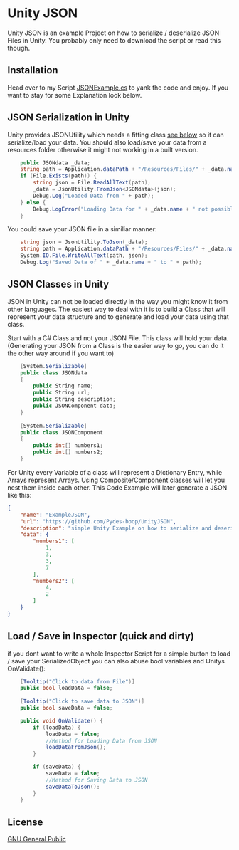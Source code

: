 # Unity JSON

Unity JSON is an example Project on how to serialize / deserialize JSON Files in Unity. You probably only need to download the script or read this though.

## Installation

Head over to my Script [JSONExample.cs](https://github.com/Pydes-boop/UnityJSON/blob/main/Assets/Scripts/JSONExample.cs) to yank the code and enjoy. If you want to stay for some Explanation look below.

## JSON Serialization in Unity

Unity provides JSONUtility which needs a fitting class [see below](#json-classes-in-unity) so it can serialize/load your data. You should also load/save your data from a resources folder otherwise it might not working in a built version.

```csharp
    public JSONdata _data;
    string path = Application.dataPath + "/Resources/Files/" + _data.name + ".json";
    if (File.Exists(path)) {
        string json = File.ReadAllText(path);
        _data = JsonUtility.FromJson<JSONdata>(json);
        Debug.Log("Loaded Data from " + path);
    } else {
        Debug.LogError("Loading Data for " + _data.name + " not possible. Check if " + path + "exists.");
    }
```

You could save your JSON file in a similiar manner:
```csharp
    string json = JsonUtility.ToJson(_data);
    string path = Application.dataPath + "/Resources/Files/" + _data.name + ".json";
    System.IO.File.WriteAllText(path, json);
    Debug.Log("Saved Data of " + _data.name + " to " + path);
```

## JSON Classes in Unity

JSON in Unity can not be loaded directly in the way you might know it from other languages. The easiest way to deal with it is to build a Class that will represent your data structure and to generate and load your data using that class.

Start with a C# Class and not your JSON File. This class will hold your data.\
(Generating your JSON from a Class is the easier way to go, you can do it the other way around if you want to)
```csharp
    [System.Serializable]
    public class JSONdata
    {
        public String name;
        public String url;
        public String description;
        public JSONComponent data;
    }
    
    [System.Serializable]
    public class JSONComponent
    {
        public int[] numbers1;
        public int[] numbers2;
    }
```
For Unity every Variable of a class will represent a Dictionary Entry, while Arrays represent Arrays. Using Composite/Component classes will let you nest them inside each other. This Code Example will later generate a JSON like this:
```json
{
    "name": "ExampleJSON",
    "url": "https://github.com/Pydes-boop/UnityJSON",
    "description": "simple Unity Example on how to serialize and deserialize JSON in Unity",
    "data": {
        "numbers1": [
            1,
            3,
            3,
            7
        ],
        "numbers2": [
            4,
            2
        ]
    }
}
```

## Load / Save in Inspector (quick and dirty)

if you dont want to write a whole Inspector Script for a simple button to load / save your SerializedObject you can also abuse bool variables and Unitys OnValidate():

```csharp
    [Tooltip("Click to data from File")]
    public bool loadData = false;
    
    [Tooltip("Click to save data to JSON")]
    public bool saveData = false;

    public void OnValidate() {
        if (loadData) {
            loadData = false;
            //Method for Loading Data from JSON
            loadDataFromJson();
        }

        if (saveData) {
            saveData = false;
            //Method for Saving Data to JSON
            saveDataToJson();
        }
    }
```

## License
[GNU General Public](https://github.com/Pydes-boop/UnityJSON/blob/main/LICENSE)
